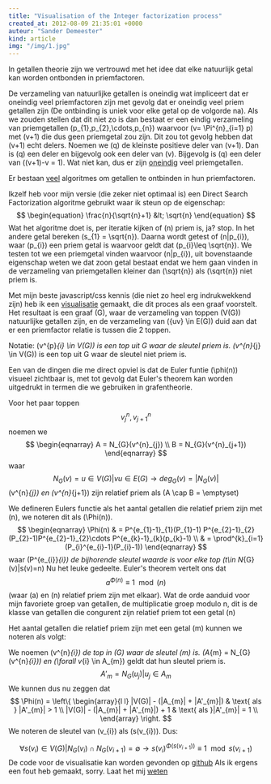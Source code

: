 ```yaml
---
title: "Visualisation of the Integer factorization process"
created_at: 2012-08-09 21:35:01 +0000
auteur: "Sander Demeester"
kind: article
img: "/img/1.jpg"
---
```

In getallen theorie zijn we vertrouwd met het idee dat elke natuurlijk getal kan worden ontbonden in priemfactoren. 
<!-- more -->
De verzameling van natuurlijke getallen is oneindig wat impliceert dat er oneindig veel priemfactoren zijn met gevolg dat er oneindig veel priem getallen zijn (De ontbinding is uniek voor elke getal op de volgorde na). Als we zouden stellen dat dit niet zo is dan bestaat er een eindig verzameling van priemgetallen \(p_{1},p_{2},\cdots,p_{n}\) waarvoor \(v= \Pi^{n}_{i=1} p\) met \(v+1\) die dus geen priemgetal zou zijn. Dit zou tot gevolg hebben dat \(v+1\) echt delers. Noemen we \(q\) de kleinste positieve deler van \(v+1\). Dan is \(q\) een deler en bijgevolg ook een deler van \(v\). Bijgevolg is \(q\) een deler van \((v+1)-v = 1\). Wat niet kan, dus er zijn <a href="http://en.wikipedia.org/wiki/Largest_known_prime_number">oneindig</a> veel priemgetallen.

Er bestaan <a href="http://en.wikipedia.org/wiki/Integer_factorization#Factoring_algorithms">veel</a> algoritmes om getallen te ontbinden in hun priemfactoren.

Ikzelf heb voor mijn versie (die zeker niet optimaal is) een Direct Search Factorization algoritme gebruikt waar ik steun op de eigenschap:
$$
\begin{equation}
\frac{n}{\sqrt{n}+1} &lt; \sqrt{n}
\end{equation}
$$
Wat het algoritme doet is, per iteratie kijken of \(n\) priem is, ja? stop. In het andere getal bereken \(s_{1} = \sqrt{n}\). Daarna wordt getest of \(n|p_{i}\), waar \(p_{i}\) een priem getal is waarvoor geldt dat \(p_{i}\leq \sqrt{n}\). We testen tot we een priemgetal vinden waarvoor \(n|p_{i}\), uit bovenstaande eigenschap weten we dat zoon getal bestaat endat we hem gaan vinden in de verzameling van priemgetallen kleiner dan \(\sqrt{n}\) als \(\sqrt{n}\) niet priem is.

Met mijn beste javascript/css kennis (die niet zo heel erg indrukwekkend zijn) heb ik een <a href="http://bit.ly/visualprimefactor">visualisatie</a> gemaakt, die dit proces als een graaf voorstelt. 
Het resultaat is een graaf \(G\), waar de verzameling van toppen \(V(G)\) natuurlijke getallen zijn, en de verzameling van \({uv} \in E(G)\) duid aan dat er een priemfactor relatie is tussen die 2 toppen.

Notatie:
\(v^{p}_{i} \in V(G)\) is een top uit G waar de sleutel priem is.
\(v^{n}_{j} \in V(G)\) is een top uit G waar de sleutel niet priem is.

Een van de dingen die me direct opviel is dat de Euler funtie \(\phi(n)\) visueel zichtbaar is, met tot gevolg dat Euler's theorem kan worden uitgedrukt in termen die we gebruiken in grafentheorie.

Voor het paar toppen $$v^{n}_{j},v^{n}_{j+1}$$ 
noemen we
$$
\begin{eqnarray}
A = N_{G}(v^{n}_{j}) \\
B = N_{G}(v^{n}_{j+1})
\end{eqnarray}
$$
waar
$$
N_{G}(v) = {u \in V(G) | vu \in E(G)} \rightarrow deg_{G}(v) = |N_{G}(v)|
$$
\(v^{n}_{j}\) en \(v^{n}_{j+1}\) zijn relatief priem als \(A \cap B = \emptyset\)

We defineren Eulers functie als het aantal getallen die relatief priem zijn met \(n\), we noteren dit als \(\Phi(n)\).
$$
\begin{eqnarray}
\Phi(n) & = P^{e_{1}-1}_{1}(P_{1}-1) P^{e_{2}-1}_{2}(P_{2}-1)P^{e_{2}-1}_{2}\cdots P^{e_{k}-1}_{k}(p_{k}-1) \\
	& = \prod^{k}_{i=1}(P_{i}^{e_{i}-1}(P_{i}-1))
\end{eqnarray}
$$
waar \(P^{e_{i}}_{i}\)  de bijhorende sleutel waarde is voor elke top \(t\in N_{G}(v)|s(v)=n\)
Nu het leuke gedeelte. Euler's theorem vertelt ons dat
$$
a^{\Phi(n)} \equiv 1 \mod(n)
$$ 
(waar \(a\) en \(n\) relatief priem zijn met elkaar).
Wat de orde aanduid voor mijn favoriete groep van getallen, de multiplicatie groep modulo n, dit is de klasse van getallen die congurent zijn relatief priem tot een getal \(n\)

Het aantal getallen die relatief priem zijn met een getal \(m\) kunnen we noteren als volgt:

We noemen \(v^{n}_{i}\) de top in \(G\) waar de sleutel \(m\) is. 
\(A_{m} = N_{G}(v^{n}_{i})\) en \(\forall v_{i} \in A_{m}\) geldt dat hun sleutel priem is.
$$
A'_{m} = N_{G}(u_{j})|u_{j} \in A_{m}
$$
We kunnen dus nu zeggen dat
$$
\Phi(n) = 
\left\{
\begin{array}{l l}
|V(G)| - (|A_{m}| + |A'_{m}|)  & \text{ als } |A'_{m}| > 1 \\
|V(G)| - (|A_{m}| + |A'_{m}|) + 1 & \text{ als }|A'_{m}| = 1 \\
\end{array} \right. $$
We noteren de sleutel van \(v_{i}\) als \(s(v_{i})\). Dus:

$$\forall s(v_{i}) \in V(G) | N_{G}(v_{i}) \cap N_{G}(v_{i+1}) = \emptyset \rightarrow s(v_{i})^{\Phi(s(v_{i+1}))} \equiv 1 \mod s(v_{i+1})$$
 De code voor de visualisatie kan worden gevonden op <a href="https://gist.github.com/3691347">github</a>
 Als ik ergens een fout heb gemaakt, sorry. Laat het mij <a href="twitter.com/SanderDemeester">weten</a>

